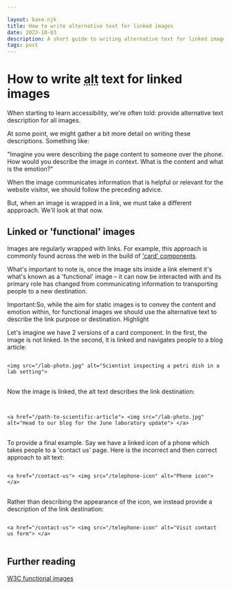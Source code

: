 ```yaml
---

layout: base.njk
title: How to write alternative text for linked images
date: 2023-10-03
description: A short guide to writing alternative text for linked images 
tags: post
---
```


# How to write <abbr title="alternative">alt</abbr> text for linked images

When starting to learn accessibility, we're often told: provide alternative text description for all images. 

At some point, we might gather a bit more detail on writing these descriptions. Something like: 

"Imagine you were describing the page content to someone over the phone. How would you describe the image in context. What is the content and what is the emotion?"

When the image communicates information that is helpful or relevant for the website visitor, we should follow the preceding advice. 

But, when an image is wrapped in a link, we must take a different appproach. We'll look at that now. 

## Linked or 'functional' images

Images are regularly wrapped with links. For example, this approach is commonly found across the web in the build of <a href="https://www.nomensa.com/blog/how-build-accessible-cards-block-links/">'card' components</a>. 

What's important to note is, once the image sits inside a link element it's what's known as a 'functional' image &ndash; it can now be interacted with and its primary role has changed from communicating information to transporting people to a new destination. 

<p class="highlight">
<span class="visually-hidden">Important:</span>So, while the aim for static images is to convey the content and emotion within, for functional images we should use the alternative text to describe the link purpose or destination.
<span class="tag" aria-hidden="true">Highlight</span>
</p>

Let's imagine we have 2 versions of a card component. In the first, the image is not linked. In the second, it is linked and navigates people to a blog article: 

<pre>
<code>
&lt;img src="/lab-photo.jpg" alt="Scientist inspecting a petri dish in a lab setting"&gt;
</code>
</pre>

Now the image is linked, the alt text describes the link destination:
<pre> 
<code>
&lt;a href="/path-to-scientific-article"&gt; &lt;img src="/lab-photo.jpg" alt="Head to our blog for the June laboratory update"&gt; &lt;/a&gt;
</code>
</pre>

To provide a final example. Say we have a linked icon of a phone which takes people to a 'contact us' page. Here is the incorrect and then correct approach to alt text:

<pre>
<code>
&lt;a href="/contact-us"&gt; &lt;img src="/telephone-icon" alt="Phone icon"&gt; &lt;/a&gt;
</code>
</pre>

Rather than describing the appearance of the icon, we instead provide a description of the link destination:

<pre>
<code>
&lt;a href="/contact-us"&gt; &lt;img src="/telephone-icon" alt="Visit contact us form"&gt; &lt;/a&gt;
</code>
</pre>

## Further reading

<p><a href="https://www.w3.org/WAI/tutorials/images/functional/">W3C functional images</a></p>